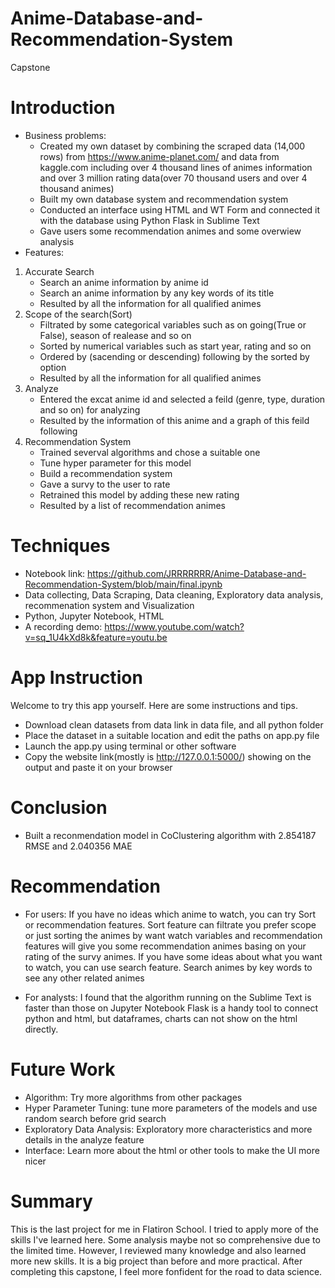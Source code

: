 # Anime-Database-and-Recommendation-System
Capstone
# Introduction 
* Business problems: 
   * Created my own dataset by combining the scraped data (14,000 rows) from https://www.anime-planet.com/ and data from kaggle.com including over 4 thousand lines of animes information and over 3 million rating data(over 70 thousand users and over 4 thousand animes)
   * Built my own database system and recommendation system
   * Conducted an interface using HTML and WT Form and connected it with the database using Python Flask in Sublime Text
   * Gave users some recommendation animes and some overwiew analysis
* Features:
1. Accurate Search
    * Search an anime information by anime id  
    * Search an anime information by any key words of its title
    * Resulted by all the information for all qualified animes
2. Scope of the search(Sort)
    * Filtrated by some categorical variables such as on going(True or False), season of realease and so on
    * Sorted by numerical variables such as start year, rating and so on
    * Ordered by (sacending or descending) following by the sorted by option
    * Resulted by all the information for all qualified animes
3. Analyze
    * Entered the excat anime id and selected a feild (genre, type, duration and so on) for analyzing
    * Resulted by the information of this anime and a graph of this feild following
4. Recommendation System
    * Trained severval algorithms and chose a suitable one
    * Tune hyper parameter for this model
    * Build a recommendation system
    * Gave a survy to the user to rate
    * Retrained this model by adding these new rating
    * Resulted by a list of recommendation animes

# Techniques
* Notebook link: https://github.com/JRRRRRRR/Anime-Database-and-Recommendation-System/blob/main/final.ipynb
* Data collecting, Data Scraping, Data cleaning, Exploratory data analysis, recommenation system and Visualization
* Python, Jupyter Notebook, HTML
* A recording demo: https://www.youtube.com/watch?v=sq_1U4kXd8k&feature=youtu.be

# App Instruction
Welcome to try this app yourself. Here are some instructions and tips.
* Download clean datasets from data link in data file, and all python folder
* Place the dataset in a suitable location and edit the paths on app.py file
* Launch the app.py using terminal or other software
* Copy the website link(mostly is http://127.0.0.1:5000/) showing on the output and paste it on your browser

# Conclusion
* Built a reconmendation model in CoClustering algorithm with 2.854187 RMSE and 2.040356 MAE

# Recommendation
* For users: 
  If you have no ideas which anime to watch, you can try Sort or recommendation features.
  Sort feature can filtrate you prefer scope or just sorting the animes by want watch variables and recommendation features will give you some recommendation animes basing on your rating of the survy animes.
  If you have some ideas about what you want to watch, you can use search feature. 
  Search animes by key words to see any other related animes

* For analysts: 
  I found that the algorithm running on the Sublime Text is faster than those on Jupyter Notebook
  Flask is a handy tool to connect python and html, but dataframes, charts can not show on the html directly.

# Future Work
* Algorithm: Try more algorithms from other packages
* Hyper Parameter Tuning: tune more parameters of the models and use random search before grid search
* Exploratory Data Analysis: Exploratory more characteristics and more details in the analyze feature
* Interface: Learn more about the html or other tools to make the UI more nicer

 
# Summary
This is the last project for me in Flatiron School. I tried to apply more of the skills I've learned here. Some analysis maybe not so comprehensive due to the limited time. However, I reviewed many knowledge and also learned more new skills. It is a big project than before and more practical. After completing this capstone, I feel more fonfident for the road to data science.

